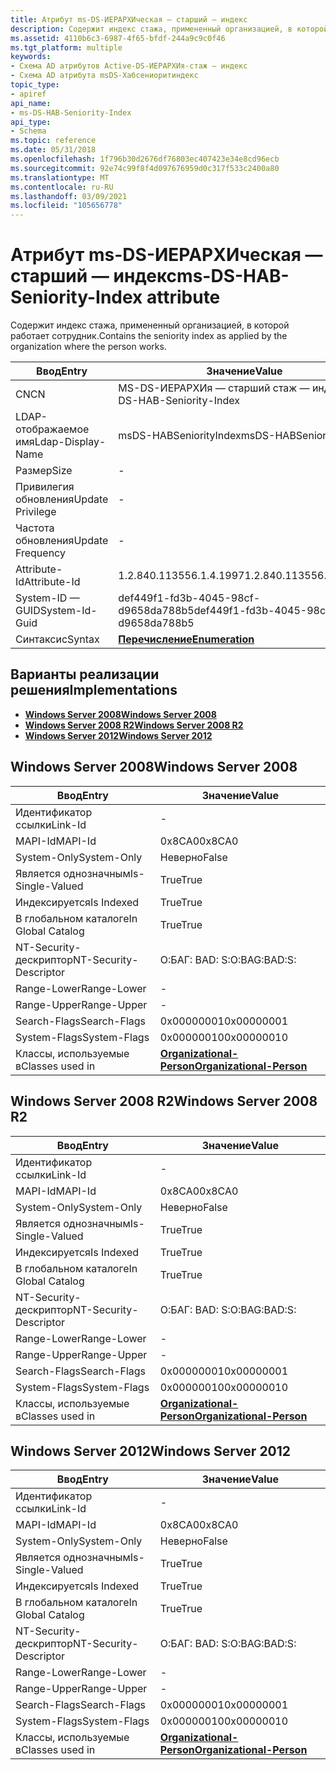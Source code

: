 ```yaml
---
title: Атрибут ms-DS-ИЕРАРХИческая — старший — индекс
description: Содержит индекс стажа, примененный организацией, в которой работает сотрудник. | Атрибут ms-DS-ИЕРАРХИческая — старший — индекс
ms.assetid: 4110b6c3-6987-4f65-bfdf-244a9c9c0f46
ms.tgt_platform: multiple
keywords:
- Схема AD атрибутов Active-DS-ИЕРАРХИя-стаж — индекс
- Схема AD атрибута msDS-Хабсениоритиндекс
topic_type:
- apiref
api_name:
- ms-DS-HAB-Seniority-Index
api_type:
- Schema
ms.topic: reference
ms.date: 05/31/2018
ms.openlocfilehash: 1f796b30d2676df76803ec407423e34e8cd96ecb
ms.sourcegitcommit: 92e74c99f8f4d097676959d0c317f533c2400a80
ms.translationtype: MT
ms.contentlocale: ru-RU
ms.lasthandoff: 03/09/2021
ms.locfileid: "105656778"
---
```

# <a name="ms-ds-hab-seniority-index-attribute"></a><span data-ttu-id="2f99e-106">Атрибут ms-DS-ИЕРАРХИческая — старший — индекс</span><span class="sxs-lookup"><span data-stu-id="2f99e-106">ms-DS-HAB-Seniority-Index attribute</span></span>

<span data-ttu-id="2f99e-107">Содержит индекс стажа, примененный организацией, в которой работает сотрудник.</span><span class="sxs-lookup"><span data-stu-id="2f99e-107">Contains the seniority index as applied by the organization where the person works.</span></span>



| <span data-ttu-id="2f99e-108">Ввод</span><span class="sxs-lookup"><span data-stu-id="2f99e-108">Entry</span></span> | <span data-ttu-id="2f99e-109">Значение</span><span class="sxs-lookup"><span data-stu-id="2f99e-109">Value</span></span> |
|-------------------|--------------------------------------|
| <span data-ttu-id="2f99e-110">CN</span><span class="sxs-lookup"><span data-stu-id="2f99e-110">CN</span></span>                | <span data-ttu-id="2f99e-111">MS-DS-ИЕРАРХИя — старший стаж — индекс</span><span class="sxs-lookup"><span data-stu-id="2f99e-111">ms-DS-HAB-Seniority-Index</span></span>            |
| <span data-ttu-id="2f99e-112">LDAP-отображаемое имя</span><span class="sxs-lookup"><span data-stu-id="2f99e-112">Ldap-Display-Name</span></span> | <span data-ttu-id="2f99e-113">msDS-HABSeniorityIndex</span><span class="sxs-lookup"><span data-stu-id="2f99e-113">msDS-HABSeniorityIndex</span></span>               |
| <span data-ttu-id="2f99e-114">Размер</span><span class="sxs-lookup"><span data-stu-id="2f99e-114">Size</span></span>              | \-                                   |
| <span data-ttu-id="2f99e-115">Привилегия обновления</span><span class="sxs-lookup"><span data-stu-id="2f99e-115">Update Privilege</span></span>  | \-                                   |
| <span data-ttu-id="2f99e-116">Частота обновления</span><span class="sxs-lookup"><span data-stu-id="2f99e-116">Update Frequency</span></span>  | \-                                   |
| <span data-ttu-id="2f99e-117">Attribute-Id</span><span class="sxs-lookup"><span data-stu-id="2f99e-117">Attribute-Id</span></span>      | <span data-ttu-id="2f99e-118">1.2.840.113556.1.4.1997</span><span class="sxs-lookup"><span data-stu-id="2f99e-118">1.2.840.113556.1.4.1997</span></span>              |
| <span data-ttu-id="2f99e-119">System-ID — GUID</span><span class="sxs-lookup"><span data-stu-id="2f99e-119">System-Id-Guid</span></span>    | <span data-ttu-id="2f99e-120">def449f1-fd3b-4045-98cf-d9658da788b5</span><span class="sxs-lookup"><span data-stu-id="2f99e-120">def449f1-fd3b-4045-98cf-d9658da788b5</span></span> |
| <span data-ttu-id="2f99e-121">Синтаксис</span><span class="sxs-lookup"><span data-stu-id="2f99e-121">Syntax</span></span>            | [<span data-ttu-id="2f99e-122">**Перечисление**</span><span class="sxs-lookup"><span data-stu-id="2f99e-122">**Enumeration**</span></span>](s-enumeration.md) |



## <a name="implementations"></a><span data-ttu-id="2f99e-123">Варианты реализации решения</span><span class="sxs-lookup"><span data-stu-id="2f99e-123">Implementations</span></span>

-   [<span data-ttu-id="2f99e-124">**Windows Server 2008**</span><span class="sxs-lookup"><span data-stu-id="2f99e-124">**Windows Server 2008**</span></span>](#windows-server-2008)
-   [<span data-ttu-id="2f99e-125">**Windows Server 2008 R2**</span><span class="sxs-lookup"><span data-stu-id="2f99e-125">**Windows Server 2008 R2**</span></span>](#windows-server-2008-r2)
-   [<span data-ttu-id="2f99e-126">**Windows Server 2012**</span><span class="sxs-lookup"><span data-stu-id="2f99e-126">**Windows Server 2012**</span></span>](#windows-server-2012)

## <a name="windows-server-2008"></a><span data-ttu-id="2f99e-127">Windows Server 2008</span><span class="sxs-lookup"><span data-stu-id="2f99e-127">Windows Server 2008</span></span>



| <span data-ttu-id="2f99e-128">Ввод</span><span class="sxs-lookup"><span data-stu-id="2f99e-128">Entry</span></span> | <span data-ttu-id="2f99e-129">Значение</span><span class="sxs-lookup"><span data-stu-id="2f99e-129">Value</span></span> |
|------------------------|--------------------------------------------------------------------|
| <span data-ttu-id="2f99e-130">Идентификатор ссылки</span><span class="sxs-lookup"><span data-stu-id="2f99e-130">Link-Id</span></span>                | \-                                                                 |
| <span data-ttu-id="2f99e-131">MAPI-Id</span><span class="sxs-lookup"><span data-stu-id="2f99e-131">MAPI-Id</span></span>                | <span data-ttu-id="2f99e-132">0x8CA0</span><span class="sxs-lookup"><span data-stu-id="2f99e-132">0x8CA0</span></span>                                                             |
| <span data-ttu-id="2f99e-133">System-Only</span><span class="sxs-lookup"><span data-stu-id="2f99e-133">System-Only</span></span>            | <span data-ttu-id="2f99e-134">Неверно</span><span class="sxs-lookup"><span data-stu-id="2f99e-134">False</span></span>                                                              |
| <span data-ttu-id="2f99e-135">Является однозначным</span><span class="sxs-lookup"><span data-stu-id="2f99e-135">Is-Single-Valued</span></span>       | <span data-ttu-id="2f99e-136">True</span><span class="sxs-lookup"><span data-stu-id="2f99e-136">True</span></span>                                                               |
| <span data-ttu-id="2f99e-137">Индексируется</span><span class="sxs-lookup"><span data-stu-id="2f99e-137">Is Indexed</span></span>             | <span data-ttu-id="2f99e-138">True</span><span class="sxs-lookup"><span data-stu-id="2f99e-138">True</span></span>                                                               |
| <span data-ttu-id="2f99e-139">В глобальном каталоге</span><span class="sxs-lookup"><span data-stu-id="2f99e-139">In Global Catalog</span></span>      | <span data-ttu-id="2f99e-140">True</span><span class="sxs-lookup"><span data-stu-id="2f99e-140">True</span></span>                                                               |
| <span data-ttu-id="2f99e-141">NT-Security-дескриптор</span><span class="sxs-lookup"><span data-stu-id="2f99e-141">NT-Security-Descriptor</span></span> | <span data-ttu-id="2f99e-142">О:БАГ: BAD: S:</span><span class="sxs-lookup"><span data-stu-id="2f99e-142">O:BAG:BAD:S:</span></span>                                                       |
| <span data-ttu-id="2f99e-143">Range-Lower</span><span class="sxs-lookup"><span data-stu-id="2f99e-143">Range-Lower</span></span>            | \-                                                                 |
| <span data-ttu-id="2f99e-144">Range-Upper</span><span class="sxs-lookup"><span data-stu-id="2f99e-144">Range-Upper</span></span>            | \-                                                                 |
| <span data-ttu-id="2f99e-145">Search-Flags</span><span class="sxs-lookup"><span data-stu-id="2f99e-145">Search-Flags</span></span>           | <span data-ttu-id="2f99e-146">0x00000001</span><span class="sxs-lookup"><span data-stu-id="2f99e-146">0x00000001</span></span>                                                         |
| <span data-ttu-id="2f99e-147">System-Flags</span><span class="sxs-lookup"><span data-stu-id="2f99e-147">System-Flags</span></span>           | <span data-ttu-id="2f99e-148">0x00000010</span><span class="sxs-lookup"><span data-stu-id="2f99e-148">0x00000010</span></span>                                                         |
| <span data-ttu-id="2f99e-149">Классы, используемые в</span><span class="sxs-lookup"><span data-stu-id="2f99e-149">Classes used in</span></span>        | [<span data-ttu-id="2f99e-150">**Organizational-Person**</span><span class="sxs-lookup"><span data-stu-id="2f99e-150">**Organizational-Person**</span></span>](c-organizationalperson.md)<br/> |



## <a name="windows-server-2008-r2"></a><span data-ttu-id="2f99e-151">Windows Server 2008 R2</span><span class="sxs-lookup"><span data-stu-id="2f99e-151">Windows Server 2008 R2</span></span>



| <span data-ttu-id="2f99e-152">Ввод</span><span class="sxs-lookup"><span data-stu-id="2f99e-152">Entry</span></span> | <span data-ttu-id="2f99e-153">Значение</span><span class="sxs-lookup"><span data-stu-id="2f99e-153">Value</span></span> |
|------------------------|--------------------------------------------------------------------|
| <span data-ttu-id="2f99e-154">Идентификатор ссылки</span><span class="sxs-lookup"><span data-stu-id="2f99e-154">Link-Id</span></span>                | \-                                                                 |
| <span data-ttu-id="2f99e-155">MAPI-Id</span><span class="sxs-lookup"><span data-stu-id="2f99e-155">MAPI-Id</span></span>                | <span data-ttu-id="2f99e-156">0x8CA0</span><span class="sxs-lookup"><span data-stu-id="2f99e-156">0x8CA0</span></span>                                                             |
| <span data-ttu-id="2f99e-157">System-Only</span><span class="sxs-lookup"><span data-stu-id="2f99e-157">System-Only</span></span>            | <span data-ttu-id="2f99e-158">Неверно</span><span class="sxs-lookup"><span data-stu-id="2f99e-158">False</span></span>                                                              |
| <span data-ttu-id="2f99e-159">Является однозначным</span><span class="sxs-lookup"><span data-stu-id="2f99e-159">Is-Single-Valued</span></span>       | <span data-ttu-id="2f99e-160">True</span><span class="sxs-lookup"><span data-stu-id="2f99e-160">True</span></span>                                                               |
| <span data-ttu-id="2f99e-161">Индексируется</span><span class="sxs-lookup"><span data-stu-id="2f99e-161">Is Indexed</span></span>             | <span data-ttu-id="2f99e-162">True</span><span class="sxs-lookup"><span data-stu-id="2f99e-162">True</span></span>                                                               |
| <span data-ttu-id="2f99e-163">В глобальном каталоге</span><span class="sxs-lookup"><span data-stu-id="2f99e-163">In Global Catalog</span></span>      | <span data-ttu-id="2f99e-164">True</span><span class="sxs-lookup"><span data-stu-id="2f99e-164">True</span></span>                                                               |
| <span data-ttu-id="2f99e-165">NT-Security-дескриптор</span><span class="sxs-lookup"><span data-stu-id="2f99e-165">NT-Security-Descriptor</span></span> | <span data-ttu-id="2f99e-166">О:БАГ: BAD: S:</span><span class="sxs-lookup"><span data-stu-id="2f99e-166">O:BAG:BAD:S:</span></span>                                                       |
| <span data-ttu-id="2f99e-167">Range-Lower</span><span class="sxs-lookup"><span data-stu-id="2f99e-167">Range-Lower</span></span>            | \-                                                                 |
| <span data-ttu-id="2f99e-168">Range-Upper</span><span class="sxs-lookup"><span data-stu-id="2f99e-168">Range-Upper</span></span>            | \-                                                                 |
| <span data-ttu-id="2f99e-169">Search-Flags</span><span class="sxs-lookup"><span data-stu-id="2f99e-169">Search-Flags</span></span>           | <span data-ttu-id="2f99e-170">0x00000001</span><span class="sxs-lookup"><span data-stu-id="2f99e-170">0x00000001</span></span>                                                         |
| <span data-ttu-id="2f99e-171">System-Flags</span><span class="sxs-lookup"><span data-stu-id="2f99e-171">System-Flags</span></span>           | <span data-ttu-id="2f99e-172">0x00000010</span><span class="sxs-lookup"><span data-stu-id="2f99e-172">0x00000010</span></span>                                                         |
| <span data-ttu-id="2f99e-173">Классы, используемые в</span><span class="sxs-lookup"><span data-stu-id="2f99e-173">Classes used in</span></span>        | [<span data-ttu-id="2f99e-174">**Organizational-Person**</span><span class="sxs-lookup"><span data-stu-id="2f99e-174">**Organizational-Person**</span></span>](c-organizationalperson.md)<br/> |



## <a name="windows-server-2012"></a><span data-ttu-id="2f99e-175">Windows Server 2012</span><span class="sxs-lookup"><span data-stu-id="2f99e-175">Windows Server 2012</span></span>



| <span data-ttu-id="2f99e-176">Ввод</span><span class="sxs-lookup"><span data-stu-id="2f99e-176">Entry</span></span> | <span data-ttu-id="2f99e-177">Значение</span><span class="sxs-lookup"><span data-stu-id="2f99e-177">Value</span></span> |
|------------------------|--------------------------------------------------------------------|
| <span data-ttu-id="2f99e-178">Идентификатор ссылки</span><span class="sxs-lookup"><span data-stu-id="2f99e-178">Link-Id</span></span>                | \-                                                                 |
| <span data-ttu-id="2f99e-179">MAPI-Id</span><span class="sxs-lookup"><span data-stu-id="2f99e-179">MAPI-Id</span></span>                | <span data-ttu-id="2f99e-180">0x8CA0</span><span class="sxs-lookup"><span data-stu-id="2f99e-180">0x8CA0</span></span>                                                             |
| <span data-ttu-id="2f99e-181">System-Only</span><span class="sxs-lookup"><span data-stu-id="2f99e-181">System-Only</span></span>            | <span data-ttu-id="2f99e-182">Неверно</span><span class="sxs-lookup"><span data-stu-id="2f99e-182">False</span></span>                                                              |
| <span data-ttu-id="2f99e-183">Является однозначным</span><span class="sxs-lookup"><span data-stu-id="2f99e-183">Is-Single-Valued</span></span>       | <span data-ttu-id="2f99e-184">True</span><span class="sxs-lookup"><span data-stu-id="2f99e-184">True</span></span>                                                               |
| <span data-ttu-id="2f99e-185">Индексируется</span><span class="sxs-lookup"><span data-stu-id="2f99e-185">Is Indexed</span></span>             | <span data-ttu-id="2f99e-186">True</span><span class="sxs-lookup"><span data-stu-id="2f99e-186">True</span></span>                                                               |
| <span data-ttu-id="2f99e-187">В глобальном каталоге</span><span class="sxs-lookup"><span data-stu-id="2f99e-187">In Global Catalog</span></span>      | <span data-ttu-id="2f99e-188">True</span><span class="sxs-lookup"><span data-stu-id="2f99e-188">True</span></span>                                                               |
| <span data-ttu-id="2f99e-189">NT-Security-дескриптор</span><span class="sxs-lookup"><span data-stu-id="2f99e-189">NT-Security-Descriptor</span></span> | <span data-ttu-id="2f99e-190">О:БАГ: BAD: S:</span><span class="sxs-lookup"><span data-stu-id="2f99e-190">O:BAG:BAD:S:</span></span>                                                       |
| <span data-ttu-id="2f99e-191">Range-Lower</span><span class="sxs-lookup"><span data-stu-id="2f99e-191">Range-Lower</span></span>            | \-                                                                 |
| <span data-ttu-id="2f99e-192">Range-Upper</span><span class="sxs-lookup"><span data-stu-id="2f99e-192">Range-Upper</span></span>            | \-                                                                 |
| <span data-ttu-id="2f99e-193">Search-Flags</span><span class="sxs-lookup"><span data-stu-id="2f99e-193">Search-Flags</span></span>           | <span data-ttu-id="2f99e-194">0x00000001</span><span class="sxs-lookup"><span data-stu-id="2f99e-194">0x00000001</span></span>                                                         |
| <span data-ttu-id="2f99e-195">System-Flags</span><span class="sxs-lookup"><span data-stu-id="2f99e-195">System-Flags</span></span>           | <span data-ttu-id="2f99e-196">0x00000010</span><span class="sxs-lookup"><span data-stu-id="2f99e-196">0x00000010</span></span>                                                         |
| <span data-ttu-id="2f99e-197">Классы, используемые в</span><span class="sxs-lookup"><span data-stu-id="2f99e-197">Classes used in</span></span>        | [<span data-ttu-id="2f99e-198">**Organizational-Person**</span><span class="sxs-lookup"><span data-stu-id="2f99e-198">**Organizational-Person**</span></span>](c-organizationalperson.md)<br/> |



 

 






